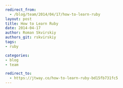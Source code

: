 ```yaml
---
redirect_from:
  - /blog/team/2014/04/17/how-to-learn-ruby
layout: post
title: How to Learn Ruby
date: 2014-04-17
author: Roman Skvirskiy
authors_git: rskvirskiy
tags:
- ruby

categories:
- blog
- team

redirect_to:
  - https://jtway.co/how-to-learn-ruby-bd15fb731fc5
---
```

